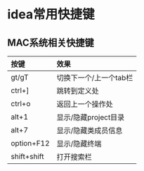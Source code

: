 # idea常用快捷键

## MAC系统相关快捷键

| 按键 | 效果 |
| :-- | :-- |
| gt/gT | 切换下一个/上一个tab栏 |
| ctrl+] | 跳转到定义处 |
| ctrl+o | 返回上一个操作处 |
| alt+1 | 显示/隐藏project目录 |
| alt+7 | 显示/隐藏类成员信息 |
| option+F12 | 显示/隐藏终端 |
| shift+shift | 打开搜索栏 |